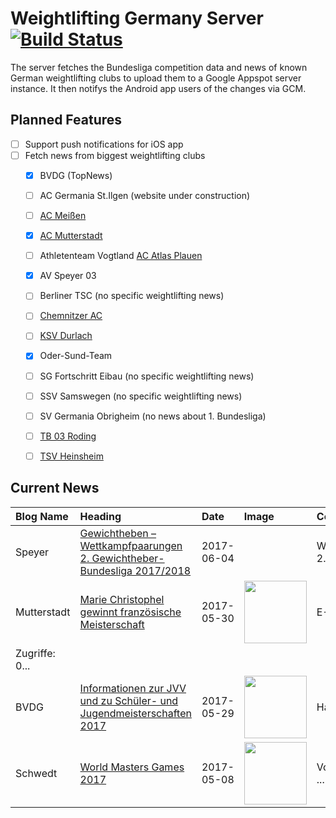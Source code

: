 # Weightlifting Germany Server [![Build Status](https://travis-ci.org/WGierke/weightlifting_germany_server.svg?branch=master)](https://travis-ci.org/WGierke/weightlifting_germany_server)

The server fetches the Bundesliga competition data and news of known German weightlifting clubs to upload them to a Google Appspot server instance.
It then notifys the Android app users of the changes via GCM.

## Planned Features
- [ ] Support push notifications for iOS app  
- [ ] Fetch news from biggest weightlifting clubs
    - [X] BVDG (TopNews)
    - [ ] AC Germania St.Ilgen (website under construction)
    - [ ] [AC Meißen](http://www.ac-meissen.de/index.php?start=1)
    - [X] [AC Mutterstadt](http://www.ac-mutterstadt.de/index.php?start=1)
    - [ ] Athletenteam Vogtland [AC Atlas Plauen](https://acatlas.wordpress.com/)
    - [X] AV Speyer 03
    - [ ] Berliner TSC (no specific weightlifting news)
    - [ ] [Chemnitzer AC](http://chemnitzer-athletenclub.de/aktuelles/news/page/1/)
    - [ ] [KSV Durlach](http://ksvdurlach.de/news?page_n54=1)
    - [X] Oder-Sund-Team
    - [ ] SG Fortschritt Eibau (no specific weightlifting news)
    - [ ] SSV Samswegen (no specific weightlifting news)
    - [ ] SV Germania Obrigheim (no news about 1. Bundesliga)
    - [ ] [TB 03 Roding](http://www.tb03-gewichtheben.de/page/1/)
    - [ ] [TSV Heinsheim](http://gewichtheben.tsv-heinsheim.de/index.php?start=1)


## Current News

| Blog Name   | Heading                                                                                                                                                                          | Date       | Image                                                                                                                       | Content                 |
|:------------|:---------------------------------------------------------------------------------------------------------------------------------------------------------------------------------|:-----------|:----------------------------------------------------------------------------------------------------------------------------|:------------------------|
| Speyer      | [Gewichtheben – Wettkampfpaarungen 2. Gewichtheber-Bundesliga 2017/2018](http://www.av03-speyer.de/2017/06/gewichtheben-wettkampfpaarungen-2-gewichtheber-bundesliga-20172018/)  | 2017-06-04 |                                                                                                                             | Wettkampfpaarungen 2... |
| Mutterstadt | [Marie Christophel gewinnt französische Meisterschaft](http://www.ac-mutterstadt.de/index.php?start=0&heading=db1298880b8bf4ea16711975a25893de1496095200.0)                      | 2017-05-30 | <img src='http://www.ac-mutterstadt.de//images/marie.jpeg' width='100px'/>                                                  | E-Mail
| Zugriffe: 0... |
| BVDG        | [Informationen zur JVV und zu Schüler- und Jugendmeisterschaften 2017](http://www.german-weightlifting.de/informationen-zur-jvv-und-zu-schueler-und-jugendmeisterschaften-2017/) | 2017-05-29 | <img src='http://www.german-weightlifting.de/wp-content/uploads/2017/02/Bild-für-Beiträge.jpg' width='100px'/>              | Hallo Sportfreunde i... |
| Schwedt     | [World Masters Games 2017](http://gewichtheben.blauweiss65-schwedt.de/?p=7416)                                                                                                   | 2017-05-08 | <img src='http://gewichtheben.blauweiss65-schwedt.de/wp-content/uploads/2017/05/Reissen-102-kg-300x225.jpg' width='100px'/> | Vom 21. bis zum 30. ... |